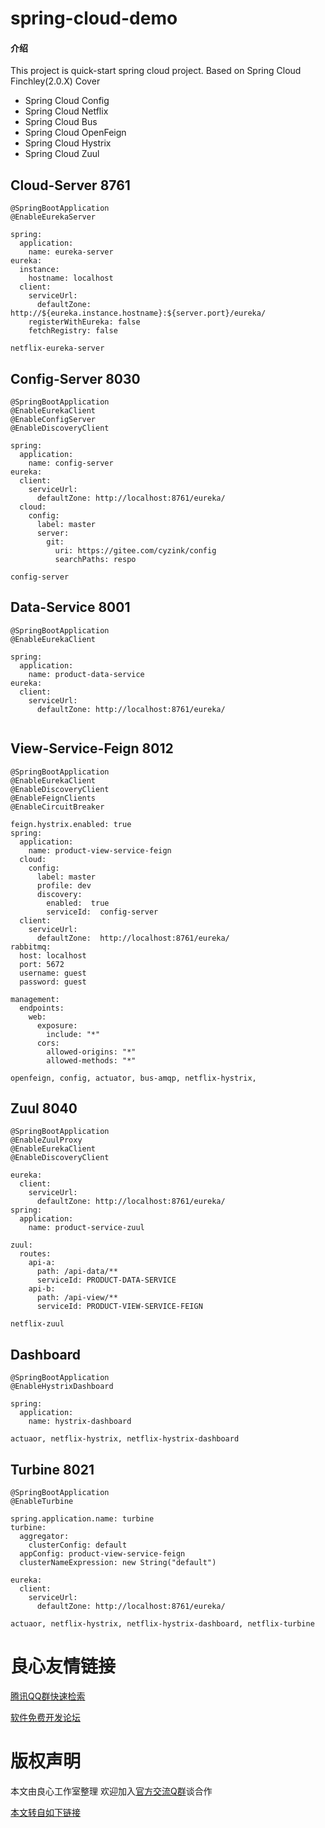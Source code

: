 # spring-cloud-demo

#### 介绍
This project is quick-start spring cloud project. Based on Spring Cloud Finchley(2.0.X)
Cover 
- Spring Cloud Config
- Spring Cloud Netflix
- Spring Cloud Bus
- Spring Cloud OpenFeign
- Spring Cloud Hystrix
- Spring Cloud Zuul

## Cloud-Server 8761

```
@SpringBootApplication
@EnableEurekaServer

spring:
  application:
    name: eureka-server
eureka:
  instance:
    hostname: localhost
  client:
    serviceUrl:
      defaultZone: http://${eureka.instance.hostname}:${server.port}/eureka/
    registerWithEureka: false
    fetchRegistry: false

netflix-eureka-server
```

## Config-Server 8030

```
@SpringBootApplication
@EnableEurekaClient
@EnableConfigServer
@EnableDiscoveryClient

spring:
  application:
    name: config-server
eureka:
  client:
    serviceUrl:
      defaultZone: http://localhost:8761/eureka/
  cloud:
    config:
      label: master
      server:
        git:
          uri: https://gitee.com/cyzink/config
          searchPaths: respo

config-server
```

## Data-Service 8001
 
```
@SpringBootApplication
@EnableEurekaClient

spring:
  application:
    name: product-data-service
eureka:
  client:
    serviceUrl:
      defaultZone: http://localhost:8761/eureka/


```

## View-Service-Feign 8012

```
@SpringBootApplication
@EnableEurekaClient
@EnableDiscoveryClient
@EnableFeignClients
@EnableCircuitBreaker

feign.hystrix.enabled: true
spring:
  application:
    name: product-view-service-feign
  cloud:
    config:
      label: master
      profile: dev
      discovery:
        enabled:  true
        serviceId:  config-server
  client:
    serviceUrl:
      defaultZone:  http://localhost:8761/eureka/
rabbitmq:
  host: localhost
  port: 5672
  username: guest
  password: guest

management:
  endpoints:
    web:
      exposure:
        include: "*"
      cors:
        allowed-origins: "*"
        allowed-methods: "*"

openfeign, config, actuator, bus-amqp, netflix-hystrix, 
```

## Zuul 8040

```
@SpringBootApplication
@EnableZuulProxy
@EnableEurekaClient
@EnableDiscoveryClient

eureka:
  client:
    serviceUrl:
      defaultZone: http://localhost:8761/eureka/
spring:
  application:
    name: product-service-zuul

zuul:
  routes:
    api-a:
      path: /api-data/**
      serviceId: PRODUCT-DATA-SERVICE
    api-b:
      path: /api-view/**
      serviceId: PRODUCT-VIEW-SERVICE-FEIGN

netflix-zuul
```

## Dashboard

```
@SpringBootApplication
@EnableHystrixDashboard

spring:
  application:
    name: hystrix-dashboard

actuaor, netflix-hystrix, netflix-hystrix-dashboard 
```

## Turbine 8021


```
@SpringBootApplication
@EnableTurbine

spring.application.name: turbine
turbine:
  aggregator:
    clusterConfig: default
  appConfig: product-view-service-feign
  clusterNameExpression: new String("default")

eureka:
  client:
    serviceUrl:
      defaultZone: http://localhost:8761/eureka/

actuaor, netflix-hystrix, netflix-hystrix-dashboard, netflix-turbine
```




 # 良心友情链接

[腾讯QQ群快速检索](http://u.720life.cn/s/8cf73f7c)

[软件免费开发论坛](http://u.720life.cn/s/bbb01dc0)

# 版权声明 

本文由良心工作室整理 欢迎加入[官方交流Q群](https://u.720life.cn/s/f2316816)谈合作

[本文转自如下链接](http://u.720life.cn/g/2e71d0f0a5c601172267ba20d3a43c6e1e089c99ecf4d2570315ca7e4ffdddbaa54fb8ab8f996e71cb31e0db258162b81191da672f5197d0b7c4c8589cf3141b)